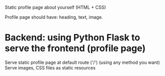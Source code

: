Static profile page about yourself (HTML + CSS)

Profile page should have: heading, text, image.

# Backend: using Python Flask to serve the frontend (profile page)
Serve static profile page at default route ('/') (using any method you want)
Serve images, CSS files as static resources
